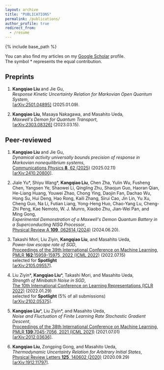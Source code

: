 ```yaml
---
layout: archive
title: "PUBLICATIONS"
permalink: /publications/
author_profile: true
redirect_from:
  - /resume
---
```


{% include base_path %}

You can also find my articles on my [Google Scholar](https://scholar.google.com/citations?user=utIJkHcAAAAJ&hl=en) profile.<br />
The symbol \* represents the equal contribution.

## **Preprints**
1. **Kangqiao Liu** and Jie Gu,<br />
  *Response Kinetic Uncertainty Relation for Markovian Open Quantum System*,<br />
  [[arXiv:2501.04895]](https://arxiv.org/abs/2501.04895) (2025.01.09).
  
2. **Kangqiao Liu**, Masaya Nakagawa, and Masahito Ueda,<br />
  *Maxwell's Demon for Quantum Transport*,<br />
  [[arXiv:2303.08326]](https://arxiv.org/abs/2303.08326) (2023.03.15).

## **Peer-reviewed**
1. **Kangqiao Liu** and Jie Gu,<br />
  *Dynamical activity universally bounds precision of response in Markovian nonequilibrium systems*,<br />
  [Communications Physics **8**, 62 (2025)](https://www.nature.com/articles/s42005-025-01982-w) (2025.02.11)<br />
  [[arXiv:2410.20800]](https://arxiv.org/abs/2410.20800).
  
2. Jiale Yu\*, Shiyu Wang\*, **Kangqiao Liu**, Chen Zha, Yulin Wu, Fusheng Chen, Yangsen Ye, Shaowei Li, Qingling Zhu, Shaojun Guo, Haoran Qian, He-Liang Huang, Youwei Zhao, Chong Ying, Daojin Fan, Dachao Wu, Hong Su, Hui Deng, Hao Rong, Kaili Zhang, Sirui Cao, Jin Lin, Yu Xu, Cheng Guo, Na Li, Futian Liang, Yong-Heng Huo, Chao-Yang Lu, Cheng-Zhi Peng, Kae Nemoto, W. J. Munro, Xiaobo Zhu, Jian-Wei Pan, and Ming Gong,<br />
  *Experimental Demonstration of a Maxwell's Demon Quantum Battery in a Superconducting NISQ Processor*,<br />
  [Physical Review A **109**, 062614 (2024)](https://journals.aps.org/pra/abstract/10.1103/PhysRevA.109.062614) (2024.06.20).
  
3. Takashi Mori, Liu Ziyin, **Kangqiao Liu**, and Masahito Ueda,<br />
  *Power-law escape rate of SGD*,<br />
  [Proceedings of the 39th International Conference on Machine Learning, PMLR **162**:15959-15975, 2022 (ICML 2022)](https://proceedings.mlr.press/v162/mori22a.html) (2022.07.15)<br />
  selected for **Spotlight** <br />
  [[arXiv:2105.09557]](https://arxiv.org/abs/2105.09557).

4. Liu Ziyin\*, **Kangqiao Liu**\*, Takashi Mori, and Masahito Ueda, <br />
   *Strength of Minibatch Noise in SGD*,<br />
   [The 10th International Conference on Learning Representations (ICLR 2022)](https://openreview.net/forum?id=uorVGbWV5sw) (2022.01.29)<br />
   selected for **Spotlight** (5% of all submissions)<br />
   [[arXiv:2102.05375]](https://arxiv.org/abs/2102.05375).
   
5. **Kangqiao Liu**\*, Liu Ziyin\*, and Masahito Ueda, <br />
   *Noise and Fluctuation of Finite Learning Rate Stochastic Gradient Descent*,<br />
   [Proceedings of the 38th International Conference on Machine Learning, PMLR **139**:7045-7056, 2021 (ICML 2021)](http://proceedings.mlr.press/v139/liu21ad.html) (2021.07.01)<br />
   [[arXiv:2012.03636]](https://arxiv.org/abs/2012.03636).
   
6. **Kangqiao Liu**, Zongping Gong, and Masahito Ueda,<br />
   *Thermodynamic Uncertainty Relation for Arbitrary Initial States*, <br />
   [Physical Review Letters **125**, 140602 (2020)](https://journals.aps.org/prl/abstract/10.1103/PhysRevLett.125.140602) (2020.09.29)<br />
   [[arXiv:1912.11797]](https://arxiv.org/abs/1912.11797).




<!-- {% if author.googlescholar %} -->
  
<!-- {% endif %} -->

<!-- {% include base_path %}

{% for post in site.publications reversed %}
  {% include archive-single.html %}
{% endfor %} -->
